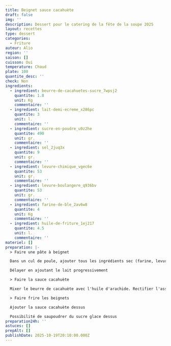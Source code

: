 ```yaml
---
title: Beignet sauce cacahuète
draft: false
img: ''
description: Dessert pour le catering de la fête de la soupe 2025
layout: recettes
type: dessert
categories:
  - Friture
auteur: Alio
region: ''
saison: []
cuisson: Oui
temperature: Chaud
plate: 100
quantite_desc: ''
check: Non
ingredients:
  - ingredient: beurre-de-cacahuetes-sucre_7wpsj2
    quantite: 1.8
    unit: Kg
    commentaire: ''
  - ingredient: lait-demi-ecreme_x286pc
    quantite: 3
    unit: l.
    commentaire: ''
  - ingredient: sucre-en-poudre_u9z2he
    quantite: 490
    unit: gr.
    commentaire: ''
  - ingredient: sel_2juq3x
    quantite: 9
    unit: gr.
    commentaire: ''
  - ingredient: levure-chimique_vgec6e
    quantite: 53
    unit: gr.
    commentaire: ''
  - ingredient: levure-boulangere_q936bv
    quantite: 53
    unit: gr.
    commentaire: ''
  - ingredient: farine-de-ble_2av6w8
    quantite: 4
    unit: Kg
    commentaire: ''
  - ingredient: huile-de-friture_1ej217
    quantite: 4.5
    unit: l.
    commentaire: ''
materiel: []
preparation: |-
  > Faire une pâte à beignet

  Dans un cul de poule, ajouter tous les ingrédients sec (farine, levures, sel (9gr), sucre)

  Délayer en ajoutant le lait progressivement

  > Faire la sauce cacahuète

  Mixer le beurre de cacahuète avec l'huile d'arachide. Rectifier l'assaisonement

  > Faire frire les beignets

  Ajouter la sauce cacahuète dessus

  Possibilité de saupoudrer du sucre glace dessus
preparation24h: ''
astuces: []
prepAlt: []
publishDate: 2025-10-19T20:10:00.000Z
---
```


